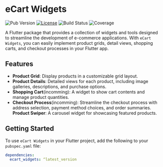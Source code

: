 # eCart Widgets

![Pub Version](https://img.shields.io/pub/v/eCartWidgets)
[![License](https://img.shields.io/github/license/MaloWinrhy/eCartWidgets)](https://github.com/MaloWinrhy/eCartWidgets/blob/main/LICENSE)
![Build Status](https://img.shields.io/travis/MaloWinrhy/eCartWidgets/main)
![Coverage](https://img.shields.io/codecov/c/github/MaloWinrhy/eCartWidgets)

A Flutter package that provides a collection of widgets and tools designed to streamline the development of e-commerce applications. With `eCart Widgets`, you can easily implement product grids, detail views, shopping carts, and checkout processes in your Flutter app.

## Features

- **Product Grid**: Display products in a customizable grid layout.
- **Product Details**: Detailed views for each product, including image galleries, descriptions, and purchase options.
- **Shopping Cart**(incomming): A widget to show cart contents and manage product quantities.
- **Checkout Process**(incomming): Streamline the checkout process with address selection, payment method choices, and order summaries.
**Product Swiper**: A carousel widget for showcasing featured products.

## Getting Started

To use `eCart Widgets` in your Flutter project, add the following to your `pubspec.yaml` file:

```yaml
dependencies:
  ecart_widgets: ^latest_version
